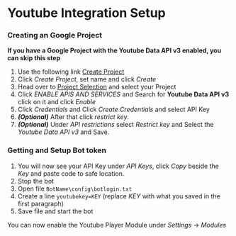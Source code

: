 # Youtube Integration Setup

### Creating an Google Project

**If you have a Google Project with the Youtube Data API v3 enabled, you can skip this step**

1. Use the following link [Create Project](https://console.developers.google.com/cloud-resource-manager?organizationId=0&supportedpurview=project)
2. Click *Create Project*, set name and click *Create*
3. Head over to [Project Selection](https://console.developers.google.com/projectselector2/apis/dashboard?organizationId=0&supportedpurview=project) and select your Project
4. Click *ENABLE APIS AND SERVICES* and Search for **Youtube Data API v3** click on it and click *Enable*
5. Click *Credentials* and Click *Create Credentials* and select API Key
6. ___(Optional)___ After that click *restrict key*. 
7. ___(Optional)___ Under *API restrictions* select *Restrict key* and Select the *Youtube Data API v3* and Save.

### Getting and Setup Bot token

1. You will now see your API Key under *API Keys*, click *Copy* beside the _Key_ and paste code to safe location.
2. Stop the bot
3. Open file `BotName\config\botlogin.txt`
4. Create a line `youtubekey=KEY` (replace *KEY* with what you saved in the first paragraph)
5. Save file and start the bot

You can now enable the Youtube Player Module under *Settings* -> *Modules*

